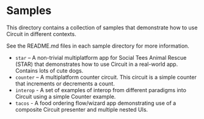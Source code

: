 Samples
=======

This directory contains a collection of samples that demonstrate how to use Circuit in different
contexts.

See the README.md files in each sample directory for more information.

- `star` – A non-trivial multiplatform app for Social Tees Animal Rescue (STAR) that demonstrates how to
  use Circuit in a real-world app. Contains lots of cute dogs.
- `counter` – A multiplatform counter circuit. This circuit is a simple counter that increments or
  decrements a count.
- `interop` - A set of examples of interop from different paradigms into Circuit using a simple
  Counter example.
- `tacos` - A food ordering flow/wizard app demonstrating use of a composite Circuit presenter and
  multiple nested UIs.
